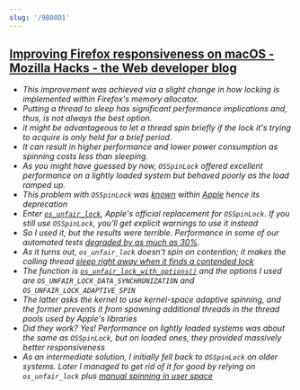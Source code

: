 ```yaml
---
slug: '/9B00D1'
---
```


## [Improving Firefox responsiveness on macOS - Mozilla Hacks - the Web developer blog](https://hacks.mozilla.org/2022/10/improving-firefox-responsiveness-on-macos/)

- _This improvement was achieved via a slight change in how locking is implemented within Firefox's memory allocator._
- _Putting a thread to sleep has significant performance implications and, thus, is not always the best option._
- _it might be advantageous to let a thread spin briefly if the lock it's trying to acquire is only held for a brief period._
- _It can result in higher performance and lower power consumption as spinning costs less than sleeping._
- _As you might have guessed by now, `OSSpinLock` offered excellent performance on a lightly loaded system but behaved poorly as the load ramped up._
- _This problem with `OSSpinLock` was [known](https://mjtsai.com/blog/2015/12/16/osspinlock-is-unsafe/) within [Apple](https://lists.swift.org/pipermail/swift-dev/Week-of-Mon-20151214/000372.html) hence its deprecation_
- _Enter [`os_unfair_lock`](https://developer.apple.com/documentation/os/os_unfair_lock), Apple's official replacement for `OSSpinLock`. If you still use `OSSpinLock`, you'll get explicit warnings to use it instead_
- _So I used it, but the results were terrible. Performance in some of our automated tests [degraded by as much as 30%](https://bugzilla.mozilla.org/show_bug.cgi?id=1774458)._
- _As it turns out, `os_unfair_lock` doesn't spin on contention; it makes the calling thread [sleep right away when it finds a contended lock](https://github.com/apple/darwin-libplatform/blob/215b09856ab5765b7462a91be7076183076600df/src/os/lock.c#L536)_
- _The function is [`os_unfair_lock_with_options()`](https://searchfox.org/mozilla-central/rev/6ec440e105c2b75d5cae9d34f957a2f85a106d54/memory/build/Mutex.h#22-34) and the options I used are `OS_UNFAIR_LOCK_DATA_SYNCHRONIZATION` and `OS_UNFAIR_LOCK_ADAPTIVE_SPIN`_
- _The latter asks the kernel to use kernel-space adaptive spinning, and the former prevents it from spawning additional threads in the thread pools used by Apple's libraries_
- _Did they work? Yes! Performance on lightly loaded systems was about the same as `OSSpinLock`, but on loaded ones, they provided massively better responsiveness_
- _As an intermediate solution, I initially fell back to `OSSpinLock` on older systems. Later I managed to get rid of it for good by relying on `os_unfair_lock` plus [manual spinning in user space](https://bugzilla.mozilla.org/show_bug.cgi?id=1784018)_
